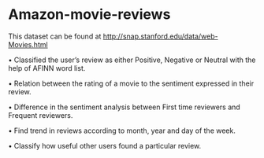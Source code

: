 # Amazon-movie-reviews

This dataset can be found at http://snap.stanford.edu/data/web-Movies.html

• Classified the user’s review as either Positive, Negative or Neutral with the help of AFINN word list.

• Relation between the rating of a movie to the sentiment expressed in their review.

• Difference in the sentiment analysis between First time reviewers and Frequent reviewers.

• Find trend in reviews according to month, year and day of the week.

• Classify how useful other users found a particular review.
